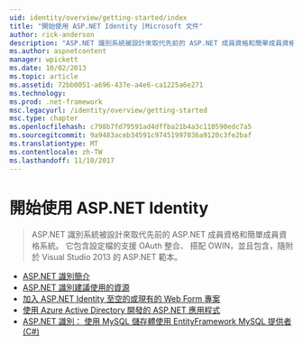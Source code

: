 ```yaml
---
uid: identity/overview/getting-started/index
title: "開始使用 ASP.NET Identity |Microsoft 文件"
author: rick-anderson
description: "ASP.NET 識別系統被設計來取代先前的 ASP.NET 成員資格和簡單成員資格系統。 它包含設定檔支援，OAuth integrat..."
ms.author: aspnetcontent
manager: wpickett
ms.date: 10/02/2013
ms.topic: article
ms.assetid: 72bb0051-a696-437e-a4e6-ca1225a6e271
ms.technology: 
ms.prod: .net-framework
msc.legacyurl: /identity/overview/getting-started
msc.type: chapter
ms.openlocfilehash: c798b7fd79591ad4dffba21b4a3c110590edc7a5
ms.sourcegitcommit: 9a9483aceb34591c97451997036a9120c3fe2baf
ms.translationtype: MT
ms.contentlocale: zh-TW
ms.lasthandoff: 11/10/2017
---
```

<a name="getting-started-with-aspnet-identity"></a>開始使用 ASP.NET Identity
====================
> ASP.NET 識別系統被設計來取代先前的 ASP.NET 成員資格和簡單成員資格系統。 它包含設定檔的支援 OAuth 整合、 搭配 OWIN，並且包含，隨附於 Visual Studio 2013 的 ASP.NET 範本。


- [ASP.NET 識別簡介](introduction-to-aspnet-identity.md)
- [ASP.NET 識別建議使用的資源](aspnet-identity-recommended-resources.md)
- [加入 ASP.NET Identity 至空的或現有的 Web Form 專案](adding-aspnet-identity-to-an-empty-or-existing-web-forms-project.md)
- [使用 Azure Active Directory 開發的 ASP.NET 應用程式](developing-aspnet-apps-with-windows-azure-active-directory.md)
- [ASP.NET 識別： 使用 MySQL 儲存體使用 EntityFramework MySQL 提供者 (C#)](aspnet-identity-using-mysql-storage-with-an-entityframework-mysql-provider.md)
